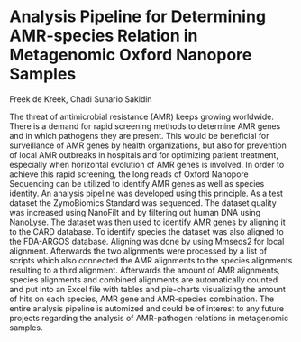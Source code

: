 # Analysis Pipeline for Determining AMR-species Relation in Metagenomic Oxford Nanopore Samples
Freek de Kreek, Chadi Sunario Sakidin

The threat of antimicrobial resistance (AMR) keeps growing worldwide. There is a demand for rapid screening methods to determine AMR genes and in which pathogens they are present. This would be beneficial for surveillance of AMR genes by health organizations, but also for prevention of local AMR outbreaks in hospitals and for optimizing patient treatment, especially when horizontal evolution of AMR genes is involved. In order to achieve this rapid screening, the long reads of Oxford Nanopore Sequencing can be utilized to identify AMR genes as well as species identity. An analysis pipeline was developed using this principle. As a test dataset the ZymoBiomics Standard was sequenced. The dataset quality was increased using NanoFilt and by filtering out human DNA using NanoLyse. The dataset was then used to identify AMR genes by aligning it to the CARD database. To identify species the dataset was also aligned to the FDA-ARGOS database. Aligning was done by using Mmseqs2 for local alignment. Afterwards the two alignments were processed by a list of scripts which also connected the AMR alignments to the species alignments resulting to a third alignment. Afterwards the amount of AMR alignments, species alignments and combined alignments are automatically counted and put into an Excel file with tables and pie-charts visualizing the amount of hits on each species, AMR gene and AMR-species combination. The entire analysis pipeline is automized and could be of interest to any future projects regarding the analysis of AMR-pathogen relations in metagenomic samples.
